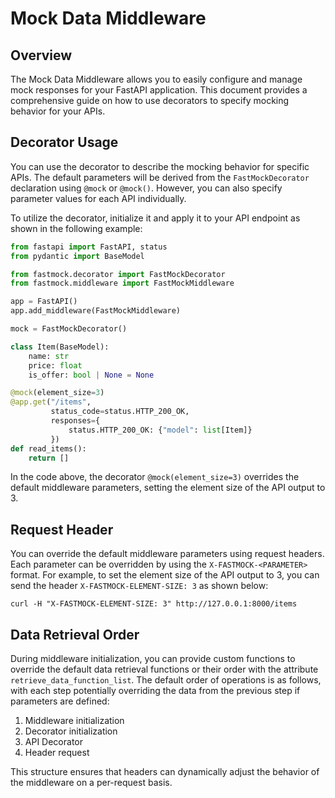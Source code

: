 # Mock Data Middleware

## Overview

The Mock Data Middleware allows you to easily configure and manage mock responses for your FastAPI application. This document provides a comprehensive guide on how to use decorators to specify mocking behavior for your APIs.

## Decorator Usage

You can use the decorator to describe the mocking behavior for specific APIs. The default parameters will be derived from the `FastMockDecorator` declaration using `@mock` or `@mock()`. However, you can also specify parameter values for each API individually.

To utilize the decorator, initialize it and apply it to your API endpoint as shown in the following example:

```python hl_lines="4  10  17"
from fastapi import FastAPI, status
from pydantic import BaseModel

from fastmock.decorator import FastMockDecorator
from fastmock.middleware import FastMockMiddleware

app = FastAPI()
app.add_middleware(FastMockMiddleware)

mock = FastMockDecorator()

class Item(BaseModel):
    name: str
    price: float
    is_offer: bool | None = None

@mock(element_size=3)
@app.get("/items",
         status_code=status.HTTP_200_OK,
         responses={
             status.HTTP_200_OK: {"model": list[Item]}
         })
def read_items():
    return []
```

In the code above, the decorator `@mock(element_size=3)` overrides the default middleware parameters, setting the element size of the API output to 3.

## Request Header
You can override the default middleware parameters using request headers.
Each parameter can be overridden by using the `X-FASTMOCK-<PARAMETER>` format.
For example, to set the element size of the API output to 3, you can send the header `X-FASTMOCK-ELEMENT-SIZE: 3` as shown below:
```
curl -H "X-FASTMOCK-ELEMENT-SIZE: 3" http://127.0.0.1:8000/items
```

## Data Retrieval Order
During middleware initialization, you can provide custom functions to override the default data retrieval functions or their order with the attribute `retrieve_data_function_list`.
The default order of operations is as follows, with each step potentially overriding the data from the previous step if parameters are defined:

1.  Middleware initialization
2.  Decorator initialization
3.  API Decorator
4.  Header request

This structure ensures that headers can dynamically adjust the behavior of the middleware on a per-request basis.